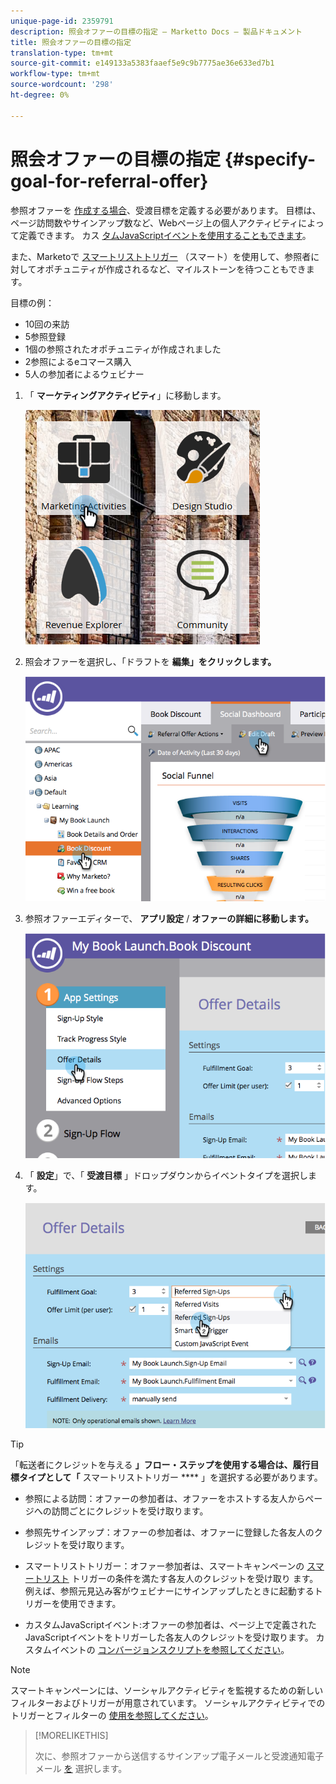 ```yaml
---
unique-page-id: 2359791
description: 照会オファーの目標の指定 — Marketto Docs — 製品ドキュメント
title: 照会オファーの目標の指定
translation-type: tm+mt
source-git-commit: e149133a5383faaef5e9c9b7775ae36e633ed7b1
workflow-type: tm+mt
source-wordcount: '298'
ht-degree: 0%

---
```



# 照会オファーの目標の指定 {#specify-goal-for-referral-offer}

参照オファーを [作成する場合](create-a-referral-offer.md)、受渡目標を定義する必要があります。 目標は、ページ訪問数やサインアップ数など、Webページ上の個人アクティビティによって定義できます。 カス [タムJavaScriptイベントを使用することもできます](../../../../product-docs/demand-generation/social/social-functions/conversion-script-for-custom-events.md)。

また、Marketoで [スマートリストトリガー](specify-goal-for-referral-offer.md) （スマート）を使用して、参照者に対してオポチュニティが作成されるなど、マイルストーンを待つこともできます。

目標の例：

* 10回の来訪
* 5参照登録
* 1個の参照されたオポチュニティが作成されました
* 2参照によるeコマース購入
* 5人の参加者によるウェビナー

1. 「 **マーケティングアクティビティ**」に移動します。

   ![](assets/ma.png)

1. 照会オファーを選択し、「ドラフトを **編集」をクリックします。**

   ![](assets/image2014-9-19-15-3a6-3a35.png)

1. 参照オファーエディターで、 **アプリ設定** / **オファーの詳細に移動します。**

   ![](assets/image2014-9-19-15-3a6-3a44.png)

1. 「 **設定**」で、「 **受渡目標** 」ドロップダウンからイベントタイプを選択します。

   ![](assets/image2014-9-19-15-3a6-3a56.png)

>[!TIP]
>
>「転送者にクレジットを与える **」フロー・ステップを使用する場合は、履行目標タイプとして「** スマートリストトリガー **** 」を選択する必要があります。

* 参照による訪問：オファーの参加者は、オファーをホストする友人からページへの訪問ごとにクレジットを受け取ります。
* 参照先サインアップ：オファーの参加者は、オファーに登録した各友人のクレジットを受け取ります。
* スマートリストトリガー：オファー参加者は、スマートキャンペーンの [スマートリスト](../../../../product-docs/core-marketo-concepts/smart-lists-and-static-lists/understanding-smart-lists.md) トリガーの条件を満たす各友人のクレジットを受け取り [](http://docs.marketo.com/display/docs/smart+campaigns)ます。 例えば、参照元見込み客がウェビナーにサインアップしたときに起動するトリガーを使用できます。

* カスタムJavaScriptイベント:オファーの参加者は、ページ上で定義されたJavaScriptイベントをトリガーした各友人のクレジットを受け取ります。 カスタムイベントの [コンバージョンスクリプトを参照してください](../../../../product-docs/demand-generation/social/social-functions/triggers-and-filters-for-social-activities.md)。

>[!NOTE]
>
>スマートキャンペーンには、ソーシャルアクティビティを監視するための新しいフィルターおよびトリガーが用意されています。 ソーシャルアクティビティでのトリガーとフィルターの [使用を参照してください](../../../../product-docs/demand-generation/social/social-functions/triggers-and-filters-for-social-activities.md)。

>[!MORELIKETHIS]
>
>次に、参照オファーから送信するサインアップ電子メールと受渡通知電子メール [を](send-referral-offer-fulfillment-email.md) 選択します。

